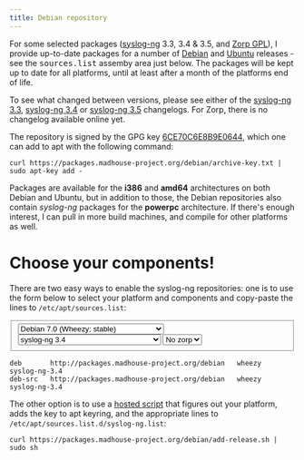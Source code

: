 ```yaml
---
title: Debian repository
---
```


For some selected packages ([syslog-ng][sng] 3.3, 3.4 & 3.5, and
[Zorp GPL][zorp]), I provide up-to-date packages for a number of
[Debian][debian] and [Ubuntu][ubuntu] releases - see the
<kbd>sources.list</kbd> assemby area just below. The packages will be
kept up to date for all platforms, until at least after a month of the
platforms end of life.

To see what changed between versions, please see either of the
[syslog-ng 3.3][1], [syslog-ng 3.4][2] or [syslog-ng 3.5][3]
changelogs. For Zorp, there is no changelog available online yet.

 [sng]: https://www.balabit.com/network-security/syslog-ng/opensource-logging-system/overview
 [zorp]: https://www.balabit.com/network-security/zorp-gpl/overview
 [debian]: http://www.debian.org/
 [ubuntu]: http://www.ubuntu.com/

 [1]: https://git.madhouse-project.org/debian/syslog-ng/plain/debian/changelog?h=packaging/debian/3.3
 [2]: https://git.madhouse-project.org/debian/syslog-ng/plain/debian/changelog?h=packaging/debian/3.4
 [3]: https://git.madhouse-project.org/debian/syslog-ng/plain/debian/changelog?h=packaging/debian/3.5

The repository is signed by the GPG key
[6CE70C6E8B9E0644][archive-key], which one can add to apt with the following command:

    curl https://packages.madhouse-project.org/debian/archive-key.txt | sudo apt-key add -

 [archive-key]: https://packages.madhouse-project.org/debian/archive-key.txt

Packages are available for the **i386** and **amd64** architectures on
both Debian and Ubuntu, but in addition to those, the Debian
repositories also contain *syslog-ng* packages for the **powerpc**
architecture. If there's enough interest, I can pull in more build
machines, and compile for other platforms as well.

# Choose your components!

There are two easy ways to enable the syslog-ng repositories: one is
to use the form below to select your platform and components and
copy-paste the lines to <code>/etc/apt/sources.list</code>:

<form class="form-inline" id="dist-select">
 <fieldset>
  <select class="inline input-xlarge" id="distro-select">
    <optgroup label="Debian">
     <option value="debian-squeeze">Debian 6.0 (Squeeze; oldstable)</option>
     <option value="debian-wheezy" selected>Debian 7.0 (Wheezy; stable)</option>
     <option value="debian-jessie">Debian 8.0 (Jessie; testing)</option>
     <option value="debian-sid">Debian unstable</option>
    </optgroup>
    <optgroup label="Ubuntu">
     <option value="ubuntu-lucid">Ubuntu 10.04 LTS (Lucid Lynx)</option>
     <option value="ubuntu-precise">Ubuntu 12.04 LTS (Precise Pangolin)</option>
     <option value="ubuntu-quantal">Ubuntu 12.10 (Quantal Quetzal)</option>
     <option value="ubuntu-saucy">Ubuntu 13.10 (Saucy Salamander)</option>
     <option value="ubuntu-trusty">Ubuntu 14.04 LTS (Trusty Tahr)</option>
    </optgroup>
  </select>
  <select class="inline input-xlarge" id="sng-select">
    <option value="syslog-ng-none">No syslog-ng</option>
    <optgroup label="syslog-ng old stable">
     <option value="syslog-ng-3.3">syslog-ng 3.3</option>
    </optgroup>
    <optgroup label="syslog-ng stable">
     <option value="syslog-ng">Latest syslog-ng stable release (3.4)</option>
     <option value="syslog-ng-3.4" selected>syslog-ng 3.4</option>
    </optgroup>
    <optgroup label="syslog-ng devel">
     <option value="syslog-ng-devel">Latest syslog-ng devel release (3.5)</option>
     <option value="syslog-ng-3.5">syslog-ng 3.5</option>
    </optgroup>
  </select>
  <select class="inline input-xlarge" id="zorp-select">
    <option value="zorp-none">No zorp</option>
    <option value="zorp">zorp</option>
  </select>
 </fieldset>
</form>

    deb       http://packages.madhouse-project.org/debian   wheezy   syslog-ng-3.4
    deb-src   http://packages.madhouse-project.org/debian   wheezy   syslog-ng-3.4


The other option is to use a [hosted script][add-release] that figures
out your platform, adds the key to apt keyring, and the appropriate
lines to <code>/etc/apt/sources.list.d/syslog-ng.list</code>:

    curl https://packages.madhouse-project.org/debian/add-release.sh | sudo sh

 [add-release]: https://packages.madhouse-project.org/debian/add-release.sh

<script src="/assets/asylum/js/sources.list.js" type="text/javascript"></script>

<div id="alert-box" class="alert alert-block alert-error fade in"
     style="display: none">
</div>
